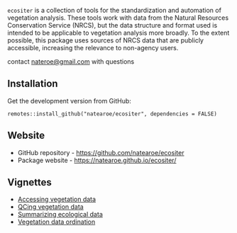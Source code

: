 `ecositer` is a collection of tools for the standardization
and automation of vegetation analysis. These tools work with data from
the Natural Resources Conservation Service (NRCS), but the data
structure and format used is intended to be applicable to vegetation
analysis more broadly. To the extent possible, this package uses sources
of NRCS data that are publicly accessible, increasing the relevance to
non-agency users.

contact <nateroe@gmail.com> with questions

## Installation

Get the development version from GitHub:

    remotes::install_github("natearoe/ecositer", dependencies = FALSE)

## Website

-   GitHub repository - <https://github.com/natearoe/ecositer>
-   Package website - <https://natearoe.github.io/ecositer/>

## Vignettes
- [Accessing vegetation data](https://natearoe.github.io/ecositer/articles/accessing_vegetation_data.html)
- [QCing vegetation data](https://natearoe.github.io/ecositer/articles/qc_vegetation_data.html) 
- [Summarizing ecological data](https://natearoe.github.io/ecositer/articles/summarizing_ecological_data.html)
- [Vegetation data ordination](https://natearoe.github.io/ecositer/articles/ordinating_vegetation_data.html)
